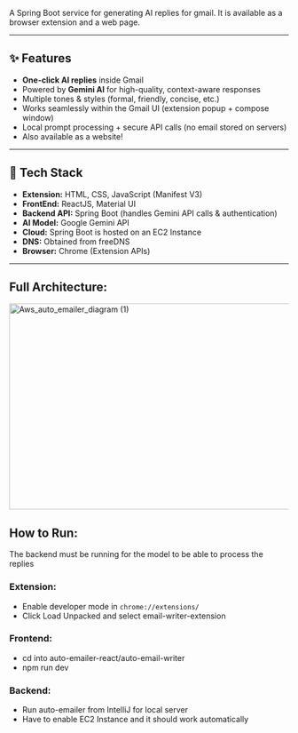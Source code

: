 
A Spring Boot service for generating AI replies for gmail. It is available as a browser extension and a web page.

---

## ✨ Features
- **One-click AI replies** inside Gmail  
- Powered by **Gemini AI** for high-quality, context-aware responses  
- Multiple tones & styles (formal, friendly, concise, etc.)  
- Works seamlessly within the Gmail UI (extension popup + compose window)  
- Local prompt processing + secure API calls (no email stored on servers)
- Also available as a website!

---

## 🧱 Tech Stack
- **Extension:** HTML, CSS, JavaScript (Manifest V3)
- **FrontEnd:** ReactJS, Material UI
- **Backend API:** Spring Boot (handles Gemini API calls & authentication)  
- **AI Model:** Google Gemini API
- **Cloud:** Spring Boot is hosted on an EC2 Instance
- **DNS:** Obtained from freeDNS
- **Browser:** Chrome (Extension APIs)  

---

## Full Architecture:


<img width="736" height="371" alt="Aws_auto_emailer_diagram (1)" src="https://github.com/user-attachments/assets/873daf2d-8332-4b1a-a087-52f8b5a20b95" />


## How to Run:

The backend must be running for the model to be able to process the replies

### Extension: 
- Enable developer mode in ```chrome://extensions/``` 
- Click Load Unpacked and select email-writer-extension

### Frontend:
- cd into auto-emailer-react/auto-email-writer
- npm run dev

### Backend:
- Run auto-emailer from IntelliJ for local server
- Have to enable EC2 Instance and it should work automatically

